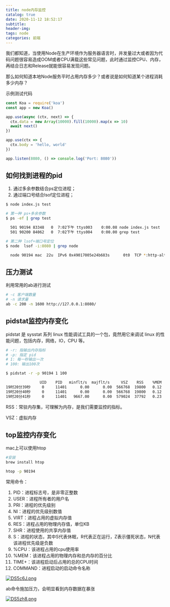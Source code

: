 ```yaml
---
title: node内存监控
catalog: true
date: 2020-11-12 18:52:17
subtitle:
header-img:
tags: node
categories: 前端
---
```


我们都知道，当使用Node在生产环境作为服务器语言时，并发量过大或者因为代码问题很容易造成OOM或者CPU满载这些常见问题，此时通过监控CPU、内存，再结合日志和Release就能很容易发现问题。

那么如何知道本地Node服务平时占用内存多少？或者说是如何知道某个进程消耗多少内存？

示例测试代码

```javascript
const Koa = require('koa')
const app = new Koa()

app.use(async (ctx, next) => {
  ctx.data = new Array(10000).fill(10000).map(x => 10)
  await next()
})

app.use(ctx => {
  ctx.body = 'hello, world'
})

app.listen(8080, () => console.log('Port: 8080'))
```

## 如何找到进程的pid

1. 通过多余参数结合ps定位进程；
2. 通过端口号结合lsof定位进程；

```bash
$ node index.js test

# 第一种 ps+多余参数
$ ps -ef | grep test

  501 90194 83348   0  7:02下午 ttys003    0:00.08 node index.js test
  501 90200 84062   0  7:02下午 ttys004    0:00.00 grep test

# 第二种 lsof+端口号定位
$ node  lsof -i:8080 | grep node

  node 90194 mac  22u  IPv6 0x49017005e24b683s      0t0  TCP *:http-alt (LISTEN)

```

## 压力测试

利用常用的ab进行测试

```bash
# -c 客户端数量
# -n 请求量
ab -c 200 -n 1600 http://127.0.0.1:8080/
```

## pidstat监控内存变化

pidstat 是 sysstat 系列 linux 性能调试工具的一个包，竟然用它来调试 linux 的性能问题，包括内存，网络，IO，CPU 等。

```bash
# -r: 指输出内存指标
# -p: 指定 pid
# 1: 每一秒输出一次
# 100: 输出100次

$ pidstat -r -p 90194 1 100

               UID    PID   minflt/s  majflt/s     VSZ    RSS    %MEM  Command
19时20分39秒     0     11401      0.00      0.00  566768  19800   0.12  node
19时20分40秒     0     11401      0.00      0.00  566768  19800   0.12  node
19时20分41秒     0     11401   9667.00      0.00  579024  37792   0.23  
```

RSS：常驻内存集，可理解为内存，是我们需要监控的指标。

VSZ：虚拟内存

## top监控内存变化

mac上可以使用htop

```bash
#安装
brew install htop

htop -p 90194
```

常用命令：

1. PID：进程标志号，是非零正整数
2. USER：进程所有者的用户名
3. PRI：进程的优先级别
4. NI：进程的优先级别数值
5. VIRT：进程占用的虚拟内存值
6. RES：进程占用的物理内存值，单位KB
7. SHR：进程使用的共享内存值
8. S：进程的状态，其中S代表休眠，R代表正在运行，Z表示僵死状态，N代表该进程优先级是负数
9. %CPU：该进程占用的cpu使用率
10. %MEM：该进程占用的物理内存和总内存的百分比
11. TIME+：该进程启动后占用的总的CPU时间
12. COMMAND：进程启动的启动命令名称

[![DS5c6J.png](https://s3.ax1x.com/2020/11/13/DS5c6J.png)](https://imgchr.com/i/DS5c6J)

ab命令施加压力，会明显看到内存数据在暴涨

[![DS5zh8.png](https://s3.ax1x.com/2020/11/13/DS5zh8.png)](https://imgchr.com/i/DS5zh8)
